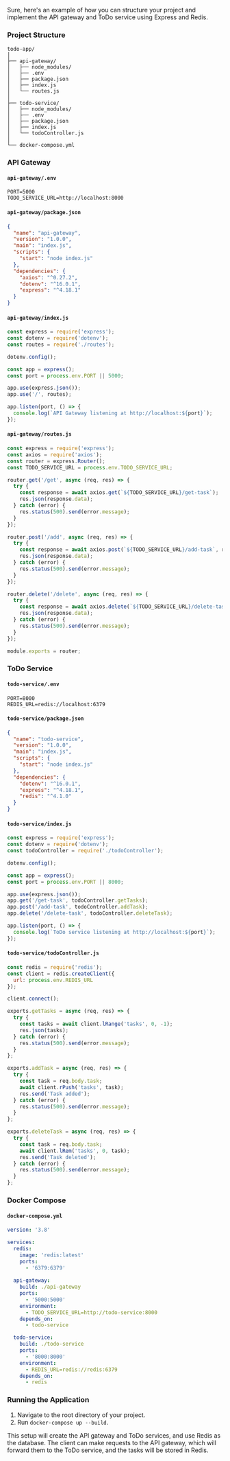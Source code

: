 Sure, here's an example of how you can structure your project and implement the API gateway and ToDo service using Express and Redis.

### Project Structure

```
todo-app/
│
├── api-gateway/
│   ├── node_modules/
│   ├── .env
│   ├── package.json
│   ├── index.js
│   └── routes.js
│
├── todo-service/
│   ├── node_modules/
│   ├── .env
│   ├── package.json
│   ├── index.js
│   └── todoController.js
│
└── docker-compose.yml
```

### API Gateway

#### `api-gateway/.env`

```plaintext
PORT=5000
TODO_SERVICE_URL=http://localhost:8000
```

#### `api-gateway/package.json`

```json
{
  "name": "api-gateway",
  "version": "1.0.0",
  "main": "index.js",
  "scripts": {
    "start": "node index.js"
  },
  "dependencies": {
    "axios": "^0.27.2",
    "dotenv": "^16.0.1",
    "express": "^4.18.1"
  }
}
```

#### `api-gateway/index.js`

```javascript
const express = require('express');
const dotenv = require('dotenv');
const routes = require('./routes');

dotenv.config();

const app = express();
const port = process.env.PORT || 5000;

app.use(express.json());
app.use('/', routes);

app.listen(port, () => {
  console.log(`API Gateway listening at http://localhost:${port}`);
});
```

#### `api-gateway/routes.js`

```javascript
const express = require('express');
const axios = require('axios');
const router = express.Router();
const TODO_SERVICE_URL = process.env.TODO_SERVICE_URL;

router.get('/get', async (req, res) => {
  try {
    const response = await axios.get(`${TODO_SERVICE_URL}/get-task`);
    res.json(response.data);
  } catch (error) {
    res.status(500).send(error.message);
  }
});

router.post('/add', async (req, res) => {
  try {
    const response = await axios.post(`${TODO_SERVICE_URL}/add-task`, req.body);
    res.json(response.data);
  } catch (error) {
    res.status(500).send(error.message);
  }
});

router.delete('/delete', async (req, res) => {
  try {
    const response = await axios.delete(`${TODO_SERVICE_URL}/delete-task`, { data: req.body });
    res.json(response.data);
  } catch (error) {
    res.status(500).send(error.message);
  }
});

module.exports = router;
```

### ToDo Service

#### `todo-service/.env`

```plaintext
PORT=8000
REDIS_URL=redis://localhost:6379
```

#### `todo-service/package.json`

```json
{
  "name": "todo-service",
  "version": "1.0.0",
  "main": "index.js",
  "scripts": {
    "start": "node index.js"
  },
  "dependencies": {
    "dotenv": "^16.0.1",
    "express": "^4.18.1",
    "redis": "^4.1.0"
  }
}
```

#### `todo-service/index.js`

```javascript
const express = require('express');
const dotenv = require('dotenv');
const todoController = require('./todoController');

dotenv.config();

const app = express();
const port = process.env.PORT || 8000;

app.use(express.json());
app.get('/get-task', todoController.getTasks);
app.post('/add-task', todoController.addTask);
app.delete('/delete-task', todoController.deleteTask);

app.listen(port, () => {
  console.log(`ToDo service listening at http://localhost:${port}`);
});
```

#### `todo-service/todoController.js`

```javascript
const redis = require('redis');
const client = redis.createClient({
  url: process.env.REDIS_URL
});

client.connect();

exports.getTasks = async (req, res) => {
  try {
    const tasks = await client.lRange('tasks', 0, -1);
    res.json(tasks);
  } catch (error) {
    res.status(500).send(error.message);
  }
};

exports.addTask = async (req, res) => {
  try {
    const task = req.body.task;
    await client.rPush('tasks', task);
    res.send('Task added');
  } catch (error) {
    res.status(500).send(error.message);
  }
};

exports.deleteTask = async (req, res) => {
  try {
    const task = req.body.task;
    await client.lRem('tasks', 0, task);
    res.send('Task deleted');
  } catch (error) {
    res.status(500).send(error.message);
  }
};
```

### Docker Compose

#### `docker-compose.yml`

```yaml
version: '3.8'

services:
  redis:
    image: 'redis:latest'
    ports:
      - '6379:6379'
  
  api-gateway:
    build: ./api-gateway
    ports:
      - '5000:5000'
    environment:
      - TODO_SERVICE_URL=http://todo-service:8000
    depends_on:
      - todo-service

  todo-service:
    build: ./todo-service
    ports:
      - '8000:8000'
    environment:
      - REDIS_URL=redis://redis:6379
    depends_on:
      - redis
```

### Running the Application

1. Navigate to the root directory of your project.
2. Run `docker-compose up --build`.

This setup will create the API gateway and ToDo services, and use Redis as the database. The client can make requests to the API gateway, which will forward them to the ToDo service, and the tasks will be stored in Redis.